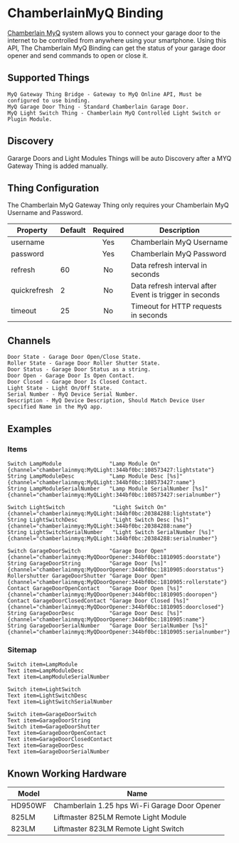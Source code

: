 # ChamberlainMyQ Binding

[Chamberlain MyQ](http://www.chamberlain.com/smartphone-control-products/myq-smartphone-control) system allows you to connect your garage door to the internet to be controlled from anywhere using your smartphone. Using this API, The Chamberlain MyQ Binding can get the status of your garage door opener and send commands to open or close it.

## Supported Things

```
MyQ Gateway Thing Bridge - Gateway to MyQ Online API, Must be configured to use binding.
MyQ Garage Door Thing - Standard Chamberlain Garage Door.
MyQ Light Switch Thing - Chamberlain MyQ Controlled Light Switch or Plugin Module.
```

## Discovery

Gararge Doors and Light Modules Things will be auto Discovery after a MYQ Gateway Thing is added manually.


## Thing Configuration

The Chamberlain MyQ Gateway Thing only requires your Chamberlain MyQ Username and Password.

|   Property   | Default | Required | Description |
|--------------|---------|:--------:|-------------|
| username     |         |   Yes    | Chamberlain MyQ Username |
| password     |         |   Yes    | Chamberlain MyQ Password |
| refresh      | 60      |   No     | Data refresh interval in seconds |
| quickrefresh | 2       |   No     | Data refresh interval after Event is trigger in seconds |
| timeout      | 25      |   No     | Timeout for HTTP requests in seconds |

## Channels
```
Door State - Garage Door Open/Close State.
Roller State - Garage Door Roller Shutter State.
Door Status - Garage Door Status as a string.
Door Open - Garage Door Is Open Contact.
Door Closed - Garage Door Is Closed Contact.
Light State - Light On/Off State.
Serial Number - MyQ Device Serial Number.
Description - MyQ Device Description, Should Match Device User specified Name in the MyQ app.
```

## Examples

### Items

```
Switch LampModule               "Lamp Module On"                {channel="chamberlainmyq:MyQLight:344bf0bc:108573427:lightstate"}
String LampModuleDesc           "Lamp Module Desc [%s]"         {channel="chamberlainmyq:MyQLight:344bf0bc:108573427:name"}
String LampModuleSerialNumber   "Lamp Module SerialNumber [%s]" {channel="chamberlainmyq:MyQLight:344bf0bc:108573427:serialnumber"}

Switch LightSwitch               "Light Switch On"                {channel="chamberlainmyq:MyQLight:344bf0bc:20384288:lightstate"}
String LightSwitchDesc           "Light Switch Desc [%s]"         {channel="chamberlainmyq:MyQLight:344bf0bc:20384288:name"}
String LightSwitchSerialNumber   "Light Switch SerialNumber [%s]" {channel="chamberlainmyq:MyQLight:344bf0bc:20384288:serialnumber"}

Switch GarageDoorSwitch         "Garage Door Open"              {channel="chamberlainmyq:MyQDoorOpener:344bf0bc:1810905:doorstate"}
String GarageDoorString         "Garage Door [%s]"              {channel="chamberlainmyq:MyQDoorOpener:344bf0bc:1810905:doorstatus"}
Rollershutter GarageDoorShutter "Garage Door Open"              {channel="chamberlainmyq:MyQDoorOpener:344bf0bc:1810905:rollerstate"}
Contact GarageDoorOpenContact   "Garage Door Open [%s]"         {channel="chamberlainmyq:MyQDoorOpener:344bf0bc:1810905:dooropen"}
Contact GarageDoorClosedContact "Garage Door Closed [%s]"       {channel="chamberlainmyq:MyQDoorOpener:344bf0bc:1810905:doorclosed"}
String GarageDoorDesc           "Garage Door Desc [%s]"         {channel="chamberlainmyq:MyQDoorOpener:344bf0bc:1810905:name"}
String GarageDoorSerialNumber   "Garage Door SerialNumber [%s]" {channel="chamberlainmyq:MyQDoorOpener:344bf0bc:1810905:serialnumber"}
```

### Sitemap

```
Switch item=LampModule
Text item=LampModuleDesc
Text item=LampModuleSerialNumber

Switch item=LightSwitch
Text item=LightSwitchDesc
Text item=LightSwitchSerialNumber

Switch item=GarageDoorSwitch
Text item=GarageDoorString
Switch item=GarageDoorShutter
Text item=GarageDoorOpenContact
Text item=GarageDoorClosedContact
Text item=GarageDoorDesc
Text item=GarageDoorSerialNumber
```

## Known Working Hardware

| Model     | Name |
|-----------|------|
| HD950WF   | Chamberlain 1.25 hps Wi-Fi Garage Door Opener |
| 825LM     | Liftmaster 825LM Remote Light Module |
| 823LM     | Liftmaster 823LM Remote Light Switch |